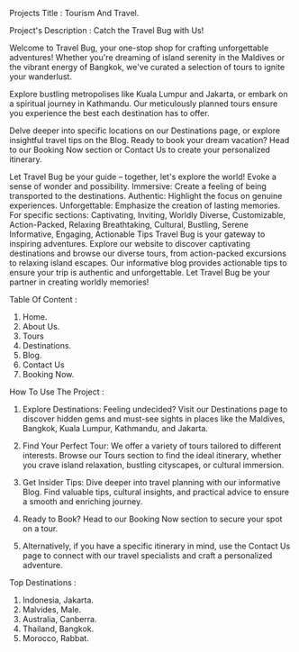 Projects Title : Tourism And Travel.

Project's Description : Catch the Travel Bug with Us!

Welcome to Travel Bug, your one-stop shop for crafting unforgettable adventures! Whether you're dreaming of island serenity in the Maldives or the vibrant energy of Bangkok, we've curated a selection of tours to ignite your wanderlust.

Explore bustling metropolises like Kuala Lumpur and Jakarta, or embark on a spiritual journey in Kathmandu. Our meticulously planned tours ensure you experience the best each destination has to offer.

Delve deeper into specific locations on our Destinations page, or explore insightful travel tips on the Blog.  Ready to book your dream vacation? Head to our Booking Now section or Contact Us to create your personalized itinerary.

Let Travel Bug be your guide – together, let's explore the world! Evoke a sense of wonder and possibility.
Immersive: Create a feeling of being transported to the destinations.
Authentic: Highlight the focus on genuine experiences.
Unforgettable: Emphasize the creation of lasting memories.
For specific sections:
Captivating, Inviting, Worldly
Diverse, Customizable, Action-Packed, Relaxing
Breathtaking, Cultural, Bustling, Serene
Informative, Engaging, Actionable Tips
Travel Bug is your gateway to inspiring adventures. 
Explore our website to discover captivating destinations and browse our diverse tours, from action-packed excursions to relaxing island escapes.
Our informative blog provides actionable tips to ensure your trip is authentic and unforgettable. Let Travel Bug be your partner in creating worldly memories!

Table Of Content : 
1) Home.
2) About Us.
3) Tours
4) Destinations.
5) Blog.
6) Contact Us
7) Booking Now.

How To Use The Project :  
1) Explore Destinations: Feeling undecided? Visit our Destinations page to discover hidden gems and must-see sights in places like the Maldives, Bangkok, Kuala Lumpur, Kathmandu, and Jakarta.

2) Find Your Perfect Tour:  We offer a variety of tours tailored to different interests. Browse our Tours section to find the ideal itinerary, whether you crave island relaxation, bustling cityscapes, or cultural immersion.

3) Get Insider Tips: Dive deeper into travel planning with our informative Blog. Find valuable tips, cultural insights, and practical advice to ensure a smooth and enriching journey.

4) Ready to Book? Head to our Booking Now section to secure your spot on a tour.
  
5) Alternatively, if you have a specific itinerary in mind, use the Contact Us page to connect with our travel specialists and craft a personalized adventure.

Top Destinations : 
1) Indonesia, Jakarta.
2) Malvides, Male.
3) Australia, Canberra.
4) Thailand, Bangkok.
5) Morocco, Rabbat.


   

